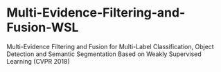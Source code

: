 # Multi-Evidence-Filtering-and-Fusion-WSL
Multi-Evidence Filtering and Fusion for Multi-Label Classification, Object Detection and Semantic Segmentation Based on Weakly Supervised Learning (CVPR 2018)

